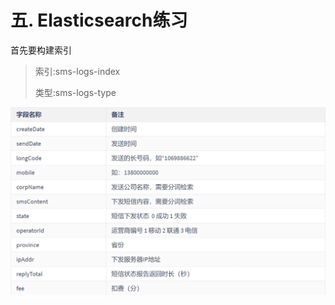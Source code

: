 # 五. Elasticsearch练习

首先要构建索引

> 索引:sms-logs-index
>
> 类型:sms-logs-type

![1598441010961](18_%E5%87%86%E5%A4%87%E6%B5%8B%E8%AF%95%E6%95%B0%E6%8D%AE.assets/1598441010961.png)

